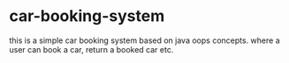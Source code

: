 # car-booking-system
this is a simple car booking system based on java oops concepts. where a user can book a car, return a booked car etc.
